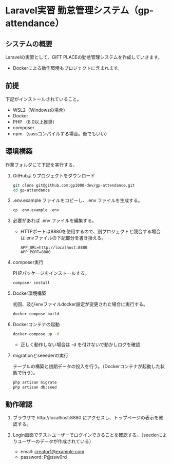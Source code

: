 # Laravel実習 勤怠管理システム（gp-attendance）

## システムの概要

Laravelの実習として、GIFT PLACEの勤怠管理システムを作成していきます。

- Dockerによる動作環境もプロジェクトに含まれます。

## 前提

下記がインストールされていること。

- WSL2（Windowsの場合）
- Docker
- PHP （8.0以上推奨）
- composer
- npm （sassコンパイルする場合。後でもいい）

## 環境構築

作業フォルダにて下記を実行する。

1. GitHubよりプロジェクトをダウンロード

    ```bash
    git clone git@github.com:gp1000-dev/gp-attendance.git
    cd gp-attendance
    ```

1. .env.example ファイルをコピーし、.env ファイルを生成する。

    ```bash
    cp .env.example .env
    ```

1. 必要があれば .env ファイルを編集する。

    - HTTPポートは8880を使用するので、別プロジェクトと競合する場合は.envファイルの下記部分を書き換える。

        ```
        APP_URL=http://localhost:8880
        APP_PORT=8880
        ```

1. composer実行

    PHPパッケージをインストールする。

    ```bash
    composer install
    ```

1. Docker環境構築

    初回、及びenvファイルdocker設定が変更された場合に実行する。

    ```bash
    docker-compose build
    ```

1. Dockerコンテナの起動

    ```bash
    docker-compose up -d
    ```

    - 正しく動作しない場合は -d を付けないで動かしログを確認

1. migrationとseeederの実行

    テーブルの構築と初期データの投入を行う。（Dockerコンテナが起動した状態で行う）。

    ```bash
    php artisan migrate
    php artisan db:seed
    ```

## 動作確認

1. ブラウザで http://localhost:8880 にアクセスし、トップページの表示を確認する。

1. Login画面でテストユーザーでログインできることを確認する。（seederによりユーザーのデータが作成されている）

   - email: creator1@example.com
   - password: P@ssw0rd
